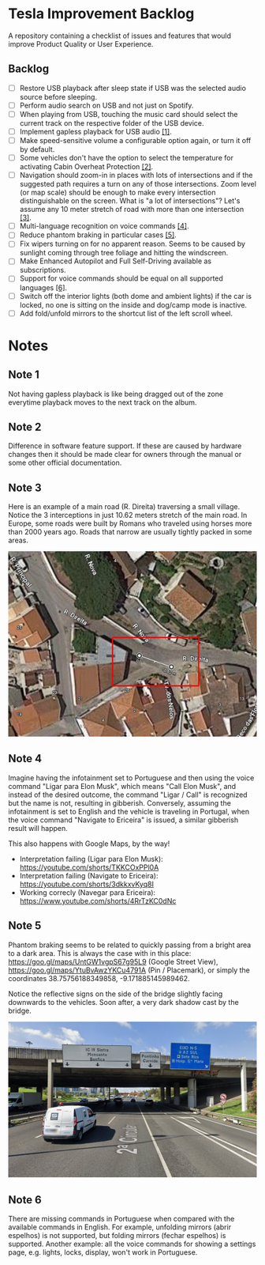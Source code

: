 # Tesla Improvement Backlog

A repository containing a checklist of issues and features that would improve Product Quality or User Experience.

## Backlog

- [ ] Restore USB playback after sleep state if USB was the selected audio source before sleeping.
- [ ] Perform audio search on USB and not just on Spotify.
- [ ] When playing from USB, touching the music card should select the current track on the respective folder of the USB device.
- [ ] Implement gapless playback for USB audio [[1]](#note-1).
- [ ] Make speed-sensitive volume a configurable option again, or turn it off by default.
- [ ] Some vehicles don't have the option to select the temperature for activating Cabin Overheat Protection [[2]](#note-2).
- [ ] Navigation should zoom-in in places with lots of intersections and if the suggested path requires a turn on any of those intersections. Zoom level (or map scale) should be enough to make every intersection distinguishable on the screen. What is "a lot of intersections"? Let's assume any 10 meter stretch of road with more than one intersection [[3]](#note-3).
- [ ] Multi-language recognition on voice commands [[4]](#note-4).
- [ ] Reduce phantom braking in particular cases [[5]](#note-5).
- [ ] Fix wipers turning on for no apparent reason. Seems to be caused by sunlight coming through tree foliage and hitting the windscreen.
- [ ] Make Enhanced Autopilot and Full Self-Driving available as subscriptions.
- [ ] Support for voice commands should be equal on all supported languages [[6]](#note-6).
- [ ] Switch off the interior lights (both dome and ambient lights) if the car is locked, no one is sitting on the inside and dog/camp mode is inactive.
- [ ] Add fold/unfold mirrors to the shortcut list of the left scroll wheel.

# Notes

## Note 1
Not having gapless playback is like being dragged out of the zone everytime playback moves to the next track on the album.

## Note 2
Difference in software feature support. If these are caused by hardware changes then it should be made clear for owners through the manual or some other official documentation.

## Note 3
Here is an example of a main road (R. Direita) traversing a small village. Notice the 3 interceptions in just 10.62 meters stretch of the main road. In Europe, some roads were built by Romans who traveled using horses more than 2000 years ago. Roads that narrow are usually tightly packed in some areas.

![horseRoads](note-3.jpg)

## Note 4
Imagine having the infotainment set to Portuguese and then using the voice command "Ligar para Elon Musk", which means "Call Elon Musk", and instead of the desired outcome, the command "Ligar / Call" is recognized but the name is not, resulting in gibberish.
Conversely, assuming the infotainment is set to English and the vehicle is traveling in Portugal, when the voice command "Navigate to Ericeira" is issued, a similar gibberish result will happen.

This also happens with Google Maps, by the way!

- Interpretation failing (Ligar para Elon Musk): https://youtube.com/shorts/TKKCOxPPl0A
- Interpretation failing (Navigate to Ericeira): https://youtube.com/shorts/3dkkxvKyq8I
- Working correcly (Navegar para Ericeira): https://www.youtube.com/shorts/4RrTzKC0dNc

## Note 5
Phantom braking seems to be related to quickly passing from a bright area to a dark area. This is always the case with in this place: https://goo.gl/maps/UntGW1vgpS67g95L9 (Google Street View), https://goo.gl/maps/YtuBvAwzYKCu4791A (Pin / Placemark), or simply the coordinates 38.75756188349858, -9.171885145989462.

 Notice the reflective signs on the side of the bridge slightly facing downwards to the vehicles. Soon after, a very dark shadow cast by the bridge.

![horseRoads](note-5.jpg)

## Note 6
There are missing commands in Portuguese when compared with the available commands in English. For example, unfolding mirrors (abrir espelhos) is not supported, but folding mirrors (fechar espelhos) is supported. 
Another example: all the voice commands for showing a settings page, e.g. lights, locks, display, won't work in Portuguese.

